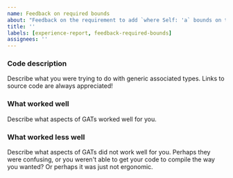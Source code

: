 ```yaml
---
name: Feedback on required bounds
about: "Feedback on the requirement to add `where Self: 'a` bounds on traits"
title: ''
labels: [experience-report, feedback-required-bounds]
assignees: ''
---
```


### Code description

Describe what you were trying to do with generic associated types. Links to source code are always appreciated!

### What worked well

Describe what aspects of GATs worked well for you.

### What worked less well

Describe what aspects of GATs did not work well for you. Perhaps they were confusing, or you weren't able to get your code to compile the way you wanted? Or perhaps it was just not ergonomic.
